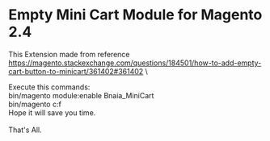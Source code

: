 # Empty Mini Cart Module for Magento 2.4
This Extension made from reference https://magento.stackexchange.com/questions/184501/how-to-add-empty-cart-button-to-minicart/361402#361402 \

Execute this commands: \
bin/magento module:enable Bnaia_MiniCart \
bin/magento c:f \
Hope it will save you time.\
\
That's All.

